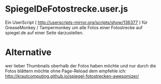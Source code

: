 SpiegelDeFotostrecke.user.js
============================

Ein UserScript ( http://userscripts-mirror.org/scripts/show/136377 ) für GreaseMonkey / Tampermonkey um alle Fotos einer Fotostrecke auf spiegel.de auf einer Seite darzustellen.



Alternative
===========

wer lieber Thumbnails oberhalb der Fotos haben möchte und nur durch die Fotos blättern möchte ohne Page-Reload dem empfehle ich:  
http://krautcomputing.github.io/spiegel-fotostrecken-awesomizer/
